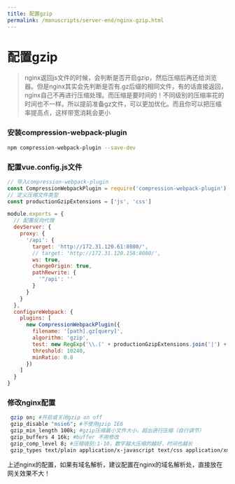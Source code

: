 ```yaml
---
title: 配置gzip
permalink: /manuscripts/server-end/nginx-gzip.html
---
```


# 配置gzip

> nginx返回js文件的时候，会判断是否开启gzip，然后压缩后再还给浏览器。但是nginx其实会先判断是否有.gz后缀的相同文件，有的话直接返回，nginx自己不再进行压缩处理。而压缩是要时间的！不同级别的压缩率花的时间也不一样。所以提前准备gz文件，可以更加优化。而且你可以把压缩率提高点，这样带宽消耗会更小

### 安装compression-webpack-plugin

```bash
npm compression-webpack-plugin --save-dev
```

### 配置vue.config.js文件

```js
// 导入compression-webpack-plugin
const CompressionWebpackPlugin = require('compression-webpack-plugin')
// 定义压缩文件类型
const productionGzipExtensions = ['js', 'css']

module.exports = {
  // 配置反向代理
  devServer: {
    proxy: {
      '/api': {
        target: 'http://172.31.120.61:8080/',
        // target: 'http://172.31.120.158:8080/',
        ws: true,
        changeOrigin: true,
        pathRewrite: {
          '^/api': ''
        }
      }
    }
  },
  configureWebpack: {
    plugins: [
      new CompressionWebpackPlugin({
        filename: '[path].gz[query]',
        algorithm: 'gzip',
        test: new RegExp('\\.(' + productionGzipExtensions.join('|') + ')$'),
        threshold: 10240,
        minRatio: 0.8
      })
    ]
  }
}
```

### 修改nginx配置

```bash
 gzip on; #开启或关闭gzip on off
 gzip_disable "msie6"; #不使用gzip IE6
 gzip_min_length 100k; #gzip压缩最小文件大小，超出进行压缩（自行调节）
 gzip_buffers 4 16k; #buffer 不用修改
 gzip_comp_level 8; #压缩级别:1-10，数字越大压缩的越好，时间也越长
 gzip_types text/plain application/x-javascript text/css application/xml text/javascript application/x-httpd-php image/jpeg image/gif image/png; #  压缩文件类型
```

上述nginx的配置，如果有域名解析，建议配置在nginx的域名解析处，直接放在网关效果不大！
